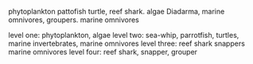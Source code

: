 phytoplankton pattofish turtle, reef shark. algae Diadarma, marine omnivores, groupers. marine omnivores

level one: phytoplankton, algae
level two: sea-whip, parrotfish, turtles, marine invertebrates, marine omnivores
level three: reef shark snappers marine omnivores
level four: reef shark, snapper, grouper
<!--stackedit_data:
eyJoaXN0b3J5IjpbLTE1MzMzNzM2ODldfQ==
-->